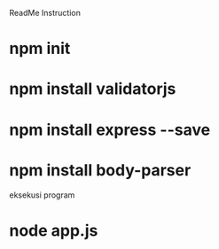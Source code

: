 ReadMe Instruction
# npm init
# npm install validatorjs
# npm install express --save
# npm install body-parser

eksekusi program
# node app.js